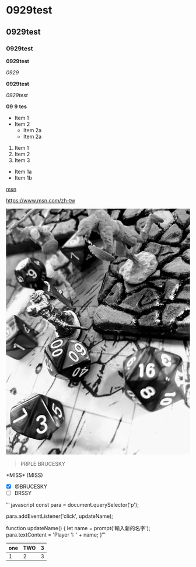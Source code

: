 # 0929test
## 0929test

### 0929test

**0929test**

_0929_

**0929test**

_0929test_ 

**09** **9** __tes__


* Item 1
* Item 2
  * Item 2a
  * Item 2a
  
 1. Item 1
 2. Item 2
 3. Item 3
   * Item 1a
   * Item 1b
  
[msn](https://www.msn.com/zh-tw)

<https://www.msn.com/zh-tw>

![石頭](BR.jpg "石頭")

> PRPLE
> BRUCESKY

\*MISS\*
\(MISS\)

- [x] @BRUCESKY
- [ ] BRSSY

‵‵‵ javascript
const para = document.querySelector('p');

para.addEventListener('click', updateName);

function updateName() {
  let name = prompt('輸入新的名字');
  para.textContent = 'Player 1: ' + name;
}‵‵‵

| one | TWO | 3  |
------|-----|----|
1|2|3|
